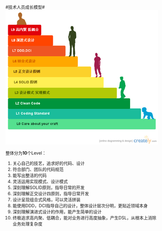 
#技术人员成长模型#  
![技术人员成长模型](images/techDevelopImg.jpg)

整体分为**10**个Level：  
1. 关心自己的技艺，追求好的代码、设计  
2. 符合部门、团队的代码规范  
3. 能写出整洁的代码  
4. 灵活运用实现模式、设计模式  
5. 深刻理解SOLID原则，指导日常的开发  
6. 深刻理解正交设计四原则，指导日常开发  
7. 设计呈现组合式风格，可以灵活拼装  
8. 能使用DDD，DCI指导自己的设计，整体设计层次分明，更贴近领域本身  
9. 深刻理解演进式设计的作用，能产生简单的设计  
10. 终极追求高内聚、低耦合，能对业务进行高度抽象，产生DSL，从根本上消除业务处理复杂度  
